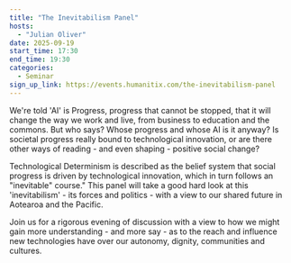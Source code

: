 ```yaml
---
title: "The Inevitabilism Panel"
hosts:
  - "Julian Oliver"
date: 2025-09-19
start_time: 17:30
end_time: 19:30
categories:
  - Seminar
sign_up_link: https://events.humanitix.com/the-inevitabilism-panel
---
```



We're told 'AI' is Progress, progress that cannot be stopped, that it will change the way we work and live, from business to education and the commons.
But who says? Whose progress and whose AI is it anyway?  Is societal progress really bound to technological innovation, or are there other ways of reading -
and even shaping -  positive social change?

Technological Determinism is described as the belief system that social progress is driven by technological innovation, which in turn follows an
"inevitable" course." This panel will take a good hard look at this 'inevitabilism' - its forces and politics - with a view to our shared future
in Aotearoa and the Pacific. 

Join us for a rigorous evening of discussion with a view to how we might gain more understanding - and more say - as to the reach and influence new
technologies have over our autonomy, dignity, communities and cultures.
